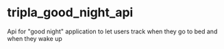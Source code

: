 # tripla_good_night_api
Api for "good night" application to let users track when they go to bed and when they wake up
